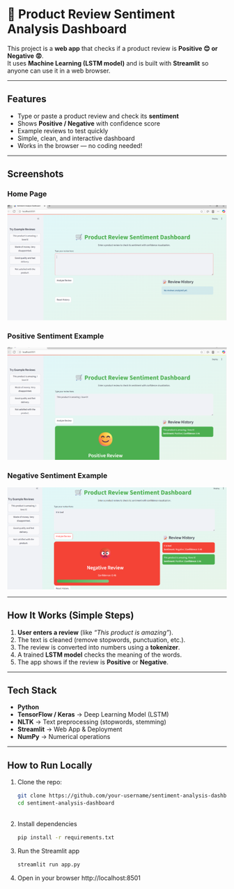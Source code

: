 # 🛒 Product Review Sentiment Analysis Dashboard  

This project is a **web app** that checks if a product review is **Positive 😊 or Negative 😡**.  
It uses **Machine Learning (LSTM model)** and is built with **Streamlit** so anyone can use it in a web browser.  

---

## Features  
- Type or paste a product review and check its **sentiment**  
- Shows **Positive / Negative** with confidence score  
- Example reviews to test quickly  
- Simple, clean, and interactive dashboard  
- Works in the browser — no coding needed!  

---

## Screenshots

### Home Page
![Home](assets/Screenshot_Home.png)

### Positive Sentiment Example
![Positive](assets/Screenshot_Positive.png)

### Negative Sentiment Example
![Negative](assets/Screenshot_Negative.png)
 

---

## How It Works (Simple Steps)  

1. **User enters a review** (like *“This product is amazing”*).  
2. The text is cleaned (remove stopwords, punctuation, etc.).  
3. The review is converted into numbers using a **tokenizer**.  
4. A trained **LSTM model** checks the meaning of the words.  
5. The app shows if the review is **Positive** or **Negative**.  

---

## Tech Stack  

- **Python**   
- **TensorFlow / Keras** → Deep Learning Model (LSTM)  
- **NLTK** → Text preprocessing (stopwords, stemming)  
- **Streamlit** → Web App & Deployment  
- **NumPy** → Numerical operations  

---

## How to Run Locally  

1. Clone the repo:  
   ```bash
   git clone https://github.com/your-username/sentiment-analysis-dashboard.git
   cd sentiment-analysis-dashboard
 
2. Install dependencies
   ```bash
   pip install -r requirements.txt

3. Run the Streamlit app
   ```bash
   streamlit run app.py

4. Open in your browser
   http://localhost:8501